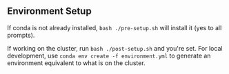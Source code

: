 ## Environment Setup

If conda is not already installed, `bash ./pre-setup.sh` will install it (yes to all prompts). 

If working on the cluster, run `bash ./post-setup.sh` and you're set. For local development, use `conda env create -f environment.yml` to generate an environment equivalent to what is on the cluster.